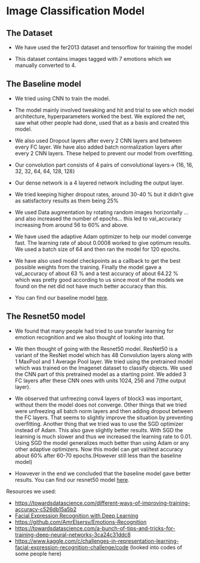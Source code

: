 # Image Classification Model
## The Dataset
- We have used the fer2013 dataset and tensorflow for training the model

- This dataset contains images tagged with 7 emotions which we manually converted to 4. 

## The Baseline model 
- We tried using CNN to train the model.

- The model mainly involved tweaking and hit and trial to see which model architecture, hyperparameters worked the best. We explored the net, saw what other people had done, used that as a basis and created this model.

- We also used Dropout layers after every 2  CNN layers and between every FC layer. We have also added batch normalization layers after every 2 CNN layers. These helped to prevent our model from overfitting.

- Our convolution part consists of 4 pairs of convolutional layers→ {16, 16, 32, 32, 64, 64, 128, 128}

- Our dense network is a 4 layered network including the output layer.

- We tried keeping higher dropout rates, around 30-40 % but it didn’t give as satisfactory results as them being 25%

- We used Data augmentation by rotating random images horizontally … and also increased the number of epochs... this led to val_accuracy increasing from around 56 to 60% and above.
- We have used the adaptive Adam optimizer to help our model converge fast. The learning rate of about 0.0008 worked to give optimum results. We used a batch size of 64 and then ran the model for 120 epochs. 
- We have also used model checkpoints as a callback to get the best possible weights from the training.
Finally the model gave a val_accuracy of about 63 % and a test accuracy of about 64.22 % which was pretty good according to us since most of the models we found on the net did not have much better accuracy than this.  
                                                               
- You can find our baseline model [here](https://github.com/Karrthik-Arya/Moodify_Image_Classification/blob/main/Moodify_Image_Classification.ipynb).

## The Resnet50 model
- We found that many people had tried to use transfer learning for emotion recognition and we also thought of looking into that.
 
- We then thought of going with the Resnet50 model. ResNet50 is a variant of the ResNet model which has 48 Convolution layers along with 1 MaxPool and 1 Average Pool layer. We tried using the pretrained model which was trained on the Imagenet dataset to classify objects. We used the CNN part of this pretrained model as a starting point. We added 3 FC layers after these CNN ones with units 1024, 256 and 7(the output layer).

- We observed  that unfreezing conv4 layers of block3 was important, without them the model does not converge. Other things that we tried were unfreezing all batch norm layers and then adding dropout between the FC layers. That seems to slightly improve the situation by preventing overfitting. Another thing that we tried was to use the SGD optimizer instead of Adam. This also gave slightly better results. With SGD the learning is much slower and thus we increased the learning rate to 0.01. Using SGD the model generalizes much better than using Adam or any other adaptive optimizers.  Now this model can get val/test accuracy about 60% after 60-70 epochs.(However still less than the baseline model)

- Howvever in the end we concluded that the baseline model gave better results. You can find our resnet50 model [here](https://github.com/Karrthik-Arya/Moodify_Image_Classification/blob/main/resnet50.ipynb). 

Resources we used:
- https://towardsdatascience.com/different-ways-of-improving-training-accuracy-c526db15a5b2
- [Facial Expression Recognition with Deep Learning](http://cs230.stanford.edu/projects_winter_2020/reports/32610274.pdf)
- https://github.com/AmrElsersy/Emotions-Recognition
- https://towardsdatascience.com/a-bunch-of-tips-and-tricks-for-training-deep-neural-networks-3ca24c31ddc8
- https://www.kaggle.com/c/challenges-in-representation-learning-facial-expression-recognition-challenge/code (looked into codes of some people here)
